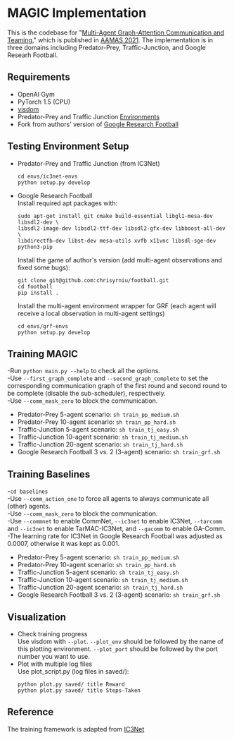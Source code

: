 # MAGIC Implementation
This is the codebase for "[Multi-Agent Graph-Attention Communication and Teaming](http://www.ifaamas.org/Proceedings/aamas2021/pdfs/p964.pdf)," which is published in [AAMAS 2021](https://aamas2021.soton.ac.uk/). The implementation is in three domains including Predator-Prey, Traffic-Junction, and Google Researh Football.

## Requirements
* OpenAI Gym
* PyTorch 1.5 (CPU)
* [visdom](https://github.com/facebookresearch/visdom)
* Predator-Prey and Traffic Junction [Environments](https://github.com/apsdehal/ic3net-envs)
* Fork from authors' version of [Google Research Football](https://github.com/chrisyrniu/football) 


## Testing Environment Setup
* Predator-Prey and Traffic Junction (from IC3Net)
  ```
  cd envs/ic3net-envs
  python setup.py develop
  ```
* Google Research Football  
  Install required apt packages with:  
  ```
  sudo apt-get install git cmake build-essential libgl1-mesa-dev libsdl2-dev \
  libsdl2-image-dev libsdl2-ttf-dev libsdl2-gfx-dev libboost-all-dev \
  libdirectfb-dev libst-dev mesa-utils xvfb x11vnc libsdl-sge-dev python3-pip
  ```
  Install the game of author's version (add multi-agent observations and fixed some bugs):  
  ```
  git clone git@github.com:chrisyrniu/football.git
  cd football
  pip install .
  ```
  Install the multi-agent environment wrapper for GRF (each agent will receive a local observation in multi-agent settings)  
  ```
  cd envs/grf-envs
  python setup.py develop
  ```

## Training MAGIC
-Run `python main.py --help` to check all the options.  
-Use `--first_graph_complete` and `--second_graph_complete` to set the corresponding communication graph of the first round and second round to be complete (disable the sub-scheduler), respectively.  
-Use `--comm_mask_zero` to block the communication.
* Predator-Prey 5-agent scenario:
  `sh train_pp_medium.sh`
* Predator-Prey 10-agent scenario:
  `sh train_pp_hard.sh`
* Traffic-Junction 5-agent scenario:
  `sh train_tj_easy.sh`
* Traffic-Junction 10-agent scenario:
  `sh train_tj_medium.sh`
* Traffic-Junction 20-agent scenario:
  `sh train_tj_hard.sh`
* Google Research Football 3 vs. 2 (3-agent) scenario:
  `sh train_grf.sh`
  
## Training Baselines
-`cd baselines`  
-Use `--comm_action_one` to force all agents to always communicate all (other) agents.  
-Use `--comm_mask_zero` to block the communication.  
-Use `--commnet` to enable CommNet, `--ic3net` to enable IC3Net, `--tarcomm` and `--ic3net` to enable TarMAC-IC3Net, and `--gacomm` to enable GA-Comm.  
-The learning rate for IC3Net in Google Research Football was adjusted as 0.0007, otherwise it was kept as 0.001.  
* Predator-Prey 5-agent scenario:
  `sh train_pp_medium.sh`
* Predator-Prey 10-agent scenario:
  `sh train_pp_hard.sh`
* Traffic-Junction 5-agent scenario:
  `sh train_tj_easy.sh`
* Traffic-Junction 10-agent scenario:
  `sh train_tj_medium.sh`
* Traffic-Junction 20-agent scenario:
  `sh train_tj_hard.sh`
* Google Research Football 3 vs. 2 (3-agent) scenario:
  `sh train_grf.sh`

## Visualization
* Check training progress  
  Use visdom with `--plot`. `--plot_env` should be followed by the name of this plotting environment. `--plot_port` should be followed by the port number you want to use.
* Plot with multiple log files  
  Use plot_script.py (log files in saved/):
  ```
  python plot.py saved/ title Reward
  python plot.py saved/ title Steps-Taken
  ```

## Reference
The training framework is adapted from [IC3Net](https://github.com/IC3Net/IC3Net)
